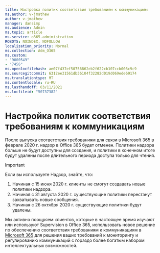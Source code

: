 ```yaml
---
title: Настройка политик соответствия требованиям к коммуникациям
ms.author: v-jmathew
author: v-jmathew
manager: dansimp
ms.audience: Admin
ms.topic: article
ms.service: o365-administration
ROBOTS: NOINDEX, NOFOLLOW
localization_priority: Normal
ms.collection: Adm_O365
ms.custom:
- "9000549"
- "7456"
ms.openlocfilehash: ae07f437ef50756862eb2f622cb107ccb003c9c9
ms.sourcegitcommit: 6312ee31561db36104f32282d019d069ede69174
ms.translationtype: MT
ms.contentlocale: ru-RU
ms.lasthandoff: 03/11/2021
ms.locfileid: "50737382"
---
```

# <a name="configure-communication-compliance-policies"></a>Настройка политик соответствия требованиям к коммуникациям

После выпуска соответствия требованиям для связи в Microsoft 365 в феврале 2020 г. надзор в Office 365 будет отменен. Политики надзора больше не будут доступны для создания, и политики в конечном итоге будут удалены после длительного периода доступа только для чтения.

> [!IMPORTANT]
> Если вы используете Надзор, знайте, что:
>
> 1. Начиная с 15 июня 2020 г. клиенты не смогут создавать новые политики надзора.
> 2. Начиная с 31 августа 2020 г. существующие политики перестанут захватывать новые сообщения.
> 3. Начиная с 26 октября 2020 г. существующие политики будут удалены.

Мы активно поощряем клиентов, которые в настоящее время изучают или используют Supervision в Office 365, использовать новое решение по обеспечению соответствия требованиям к коммуникациям в [Microsoft 365](https://go.microsoft.com/fwlink/?linkid=2128593) для решения ваших требований к мониторингу и регулированию коммуникаций с гораздо более богатым набором интеллектуальных возможностей.
